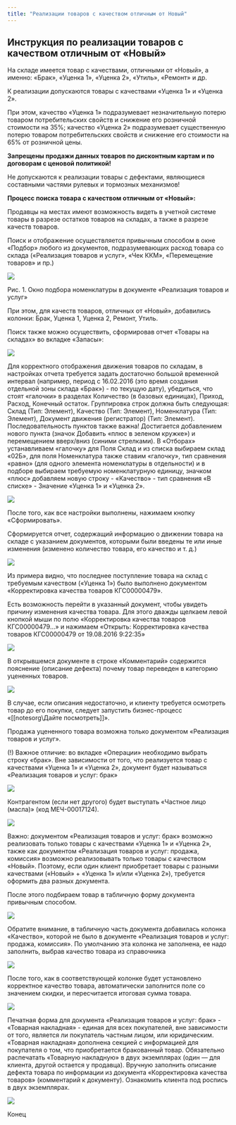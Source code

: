 ```yaml
---
title: "Реализации товаров с качеством отличным от Новый"
---
```


## Инструкция по реализации товаров с качеством отличным от «Новый»

На складе имеется товар с качествами, отличными от «Новый», а именно: «Брак», «Уценка 1», «Уценка 2», «Утиль», «Ремонт» и др.

К реализации допускаются товары с качествами «Уценка 1» и «Уценка 2».

При этом, качество «Уценка 1» подразумевает незначительную потерю товаром потребительских свойств и снижение его розничной стоимости на 35%; качество «Уценка 2» подразумевает существенную потерю товаром потребительских свойств и снижение его стоимости на 65% от розничной цены.

**Запрещены продажи данных товаров по дисконтным картам и по договорам с ценовой политикой!**

Не допускаются к реализации товары с дефектами, являющиеся составными частями рулевых и тормозных механизмов!

**Процесс поиска товара с качеством отличным от «Новый»:**

Продавцы на местах имеют возможность видеть в учетной системе товары в разрезе остатков товаров на складах, а также в разрезе качеств товаров.

Поиск и отображение осуществляется привычным способом в окне «Подбор» любого из документов, подразумевающих расход товара со склада («Реализация товаров и услуг», «Чек ККМ», «Перемещение товаров» и пр.)

![](KBO/_attach/lu198323shtz9_tmp_424604f449116962.png)

Рис. 1. Окно подбора номенклатуры в документе «Реализация товаров и услуг»

При этом, для качеств товаров, отличных от «Новый», добавились колонки: Брак, Уценка 1, Уценка 2, Ремонт, Утиль.

Поиск также можно осуществить, сформировав отчет «Товары на складах» во вкладке «Запасы»:

![](KBO/_attach/lu198323shtz9_tmp_a0275398c81ef6c3.png)

Для корректного отображения движения товаров по складам, в настройках отчета требуется задать достаточно большой временной интервал (например, период с 16.02.2016 (это время создания отдельной зоны склада «Брак») - по текущую дату), убедиться, что стоят «галочки» в разделах Количество (в базовых единицах), Приход, Расход, Конечный остаток. Группировка строк должна быть следующая: Склад (Тип: Элемент), Качество (Тип: Элемент), Номенклатура (Тип: Элемент), Документ движения (регистратор) (Тип: Элемент). Последовательность пунктов также важна! Достигается добавлением нового пункта (значок Добавить «плюс в зеленом кружке») и перемещением вверх/вниз (синими стрелками). В «Отборах» устанавливаем «галочку» для Поля Склад и из списка выбираем склад «02Б», для поля Номенклатура также ставим «галочку», тип сравнения «равно» (для одного элемента номенклатуры в отдельности) и в подборе выбираем требуемую номенклатурную единицу, значком «плюс» добавляем новую строку - «Качество» - тип сравнения «В списке» - Значение «Уценка 1» и «Уценка 2».

![](KBO/_attach/lu198323shtz9_tmp_4ed39222b65e2610.png)

После того, как все настройки выполнены, нажимаем кнопку «Сформировать».

Сформируется отчет, содержащий информацию о движении товара на складе с указанием документов, которыми были введены те или иные изменения (изменено количество товара, его качество и т. д.)

![](KBO/_attach/lu198323shtz9_tmp_a400a02f8f955cf0.png)

Из примера видно, что последнее поступление товара на склад с требуемым качеством («Уценка 1») было выполнено документом «Корректировка качества товаров КГС00000479».

Есть возможность перейти в указанный документ, чтобы увидеть причину изменения качества товара. Для этого дважды щелкаем левой кнопкой мыши по полю «Корректировка качества товаров КГС00000479...» и нажимаем «Открыть: Корректировка качества товаров КГС00000479 от 19.08.2016 9:22:35»

![](KBO/_attach/lu198323shtz9_tmp_2e5a5d28238e2a54.png)

В открывшемся документе в строке «Комментарий» содержится пояснение (описание дефекта) почему товар переведен в категорию уцененных товаров.

![](KBO/_attach/lu198323shtz9_tmp_b8fbf0e7b3a63e7b.png)

В случае, если описания недостаточно, и клиенту требуется осмотреть товар до его покупки, следует запустить бизнес-процесс «[[notesorg\Дайте посмотреть]]».

Продажа уцененного товара возможна только документом «Реализация товаров и услуг».

(!) Важное отличие: во вкладке «Операции» необходимо выбрать строку «брак». Вне зависимости от того, что реализуется товар с качествами «Уценка 1» и «Уценка 2», документ будет называться «Реализация товаров и услуг: брак»

![](KBO/_attach/lu198323shtz9_tmp_bfa7065e7de1b5d7.png)

  

  

  

  

  

  

  

  

  

  

Контрагентом (если нет другого) будет выступать «Частное лицо (масла)» (код МЕЧ-00017124).

  

![](file:///C:/Users/Admin/AppData/Local/Temp/lu198323shtz3.tmp/lu198323shtz9_tmp_23a17b042d01a7d0.png)  

  

  

  

  

  

Важно: документом «Реализация товаров и услуг: брак» возможно реализовать только товары с качествами «Уценка 1» и «Уценка 2», также как документом «Реализация товаров и услуг: продажа, комиссия» возможно реализовывать только товары с качеством «Новый». Поэтому, если один клиент приобретает товары с разными качествами («Новый» + «Уценка 1» и/или «Уценка 2»), требуется оформить два разных документа.

  

  

После этого подбираем товар в табличную форму документа привычным способом.

  

![](file:///C:/Users/Admin/AppData/Local/Temp/lu198323shtz3.tmp/lu198323shtz9_tmp_b518f63c71a4e916.png)  

Обратите внимание, в табличную часть документа добавилась колонка «Качество», которой не было в документе «Реализация товаров и услуг: продажа, комиссия». По умолчанию эта колонка не заполнена, ее надо заполнить, выбрав качество товара из справочника

  

![](file:///C:/Users/Admin/AppData/Local/Temp/lu198323shtz3.tmp/lu198323shtz9_tmp_a11e41d090d9bfcf.png)  

  

После того, как в соответствующей колонке будет установлено корректное качество товара, автоматически заполнится поле со значением скидки, и пересчитается итоговая сумма товара.

  

![](file:///C:/Users/Admin/AppData/Local/Temp/lu198323shtz3.tmp/lu198323shtz9_tmp_bd3d2c711327e578.png)  

Печатная форма для документа «Реализация товаров и услуг: брак» - «Товарная накладная» - единая для всех покупателей, вне зависимости от того, является ли покупатель частным лицом, или юридическим. «Товарная накладная» дополнена секцией с информацией для покупателя о том, что приобретается бракованный товар. Обязательно распечатать «Товарную накладную» в двух экземплярах (один — для клиента, другой остается у продавца). Вручную заполнить описание дефекта товара по информации из документа «Корректировка качества товаров» (комментарий к документу). Ознакомить клиента под роспись в двух экземплярах.

  

![](file:///C:/Users/Admin/AppData/Local/Temp/lu198323shtz3.tmp/lu198323shtz9_tmp_7d55bf93a837e746.png)  

Конец
